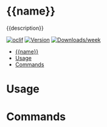 {{name}}
=====

{{description}}

[![oclif](https://img.shields.io/badge/cli-oclif-brightgreen.svg)](https://oclif.io)
[![Version](https://img.shields.io/npm/v/{{name}}.svg)](https://npmjs.org/package/{{name}})
[![Downloads/week](https://img.shields.io/npm/dw/{{name}}.svg)](https://npmjs.org/package/{{name}})

<!-- toc -->
- [{{name}}](#name)
- [Usage](#usage)
- [Commands](#commands)
<!-- tocstop -->

# Usage

<!-- usage -->

<!-- usagestop -->

# Commands

<!-- commands -->

<!-- commandsstop -->
